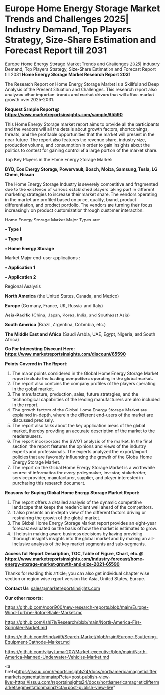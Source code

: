 # Europe Home Energy Storage Market Trends and Challenges 2025| Industry Demand, Top Players Strategy, Size-Share Estimation and Forecast Report till 2031
Europe Home Energy Storage Market Trends and Challenges 2025| Industry Demand, Top Players Strategy, Size-Share Estimation and Forecast Report till 2031
<strong>Home Energy Storage Market Research Report 2031</strong>

The Research Report on Home Energy Storage Market is a Skillful and Deep Analysis of the Present Situation and Challenges. This research report also analyzes other important trends and market drivers that will affect market growth over 2025-2031.

<strong>Request Sample Report @ <a href=https://www.marketreportsinsights.com/sample/65590>https://www.marketreportsinsights.com/sample/65590</a></strong>

This Home Energy Storage market report aims to provide all the participants and the vendors will all the details about growth factors, shortcomings, threats, and the profitable opportunities that the market will present in the near future. The report also features the revenue share, industry size, production volume, and consumption in order to gain insights about the politics to contest for gaining control of a large portion of the market share.

Top Key Players in the Home Energy Storage Market:

<strong>BYD, Eos Energy Storage, Powervault, Bosch, Moixa, Samsung, Tesla, LG Chem, Nissan</strong>

The Home Energy Storage Industry is severely competitive and fragmented due to the existence of various established players taking part in different marketing strategies to increase their market share. The vendors operating in the market are profiled based on price, quality, brand, product differentiation, and product portfolio. The vendors are turning their focus increasingly on product customization through customer interaction.

Home Energy Storage Market Major Types are:

<strong>• Type I

• Type II

• Home Energy Storage</strong>

Market Major end-user applications :

<strong>• Application 1

• Application 2</strong>

Regional Analysis

</u><strong><b>North America</b></strong> (the United States, Canada, and Mexico)

<strong><b>Europe </b></strong>(Germany, France, UK, Russia, and Italy)

<strong><b>Asia-Pacific</b></strong> (China, Japan, Korea, India, and Southeast Asia)

<strong><b>South America</b></strong> (Brazil, Argentina, Colombia, etc.)

<strong><b>The Middle East and Africa</b></strong> (Saudi Arabia, UAE, Egypt, Nigeria, and South Africa)

<strong>Go For Interesting Discount Here: <a href=https://www.marketreportsinsights.com/discount/65590>https://www.marketreportsinsights.com/discount/65590</a></strong>

<strong>Points Covered in The Report:</strong>
<ol>
  <li>The major points considered in the Global Home Energy Storage Market report include the leading competitors operating in the global market.</li>
  <li>The report also contains the company profiles of the players operating in the global market.</li>
  <li>The manufacture, production, sales, future strategies, and the technological capabilities of the leading manufacturers are also included in the report.</li>
  <li>The growth factors of the Global Home Energy Storage Market are explained in-depth, wherein the different end-users of the market are discussed precisely.</li>
  <li>The report also talks about the key application areas of the global market, thereby providing an accurate description of the market to the readers/users.</li>
  <li>The report incorporates the SWOT analysis of the market. In the final section, the report features the opinions and views of the industry experts and professionals. The experts analyzed the export/import policies that are favorably influencing the growth of the Global Home Energy Storage Market.</li>
  <li>The report on the Global Home Energy Storage Market is a worthwhile source of information for every policymaker, investor, stakeholder, service provider, manufacturer, supplier, and player interested in purchasing this research document.</li>
</ol>
<strong>Reasons for Buying Global Home Energy Storage Market Report:</strong>

<ol>
  <li>The report offers a detailed analysis of the dynamic competitive landscape that keeps the reader/client well ahead of the competitors.</li>
  <li>It also presents an in-depth view of the different factors driving or restraining the growth of the global market.</li>
  <li>The Global Home Energy Storage Market report provides an eight-year forecast evaluated on the basis of how the market is estimated to grow.</li>
  <li>It helps in making aware business decisions by having providing thorough insights insights into the global market and by making an all-inclusive analysis of the key market segments and sub-segments.</li>
</ol>
<strong>Access full Report Description, TOC, Table of Figure, Chart, etc. @ <a href=https://www.marketreportsinsights.com/industry-forecast/home-energy-storage-market-growth-and-size-2021-65590>https://www.marketreportsinsights.com/industry-forecast/home-energy-storage-market-growth-and-size-2021-65590</a></strong>


Thanks for reading this article; you can also get individual chapter wise section or region wise report version like Asia, United States, Europe.

<strong>Contact Us:</strong>
sales@marketreportsinsights.com

<strong>Our other reports:</strong>

<a href=https://github.com/noori900/new-research-reports/blob/main/Europe-Wind-Turbine-Rotor-Blade-Market.md>https://github.com/noori900/new-research-reports/blob/main/Europe-Wind-Turbine-Rotor-Blade-Market.md</a>

<a href=https://github.com/Ishi78/Research/blob/main/North-America-Fire-Sprinkler-Market.md>https://github.com/Ishi78/Research/blob/main/North-America-Fire-Sprinkler-Market.md</a>

<a href=https://github.com/Hindavii9/Search-Market/blob/main/Europe-Sputtering-Equipment-Cathode-Market.md>https://github.com/Hindavii9/Search-Market/blob/main/Europe-Sputtering-Equipment-Cathode-Market.md</a>

<a href=https://github.com/vijaykumar207/Market-executive/blob/main/North-America-Manned-Underwater-Vehicles-Market.md>https://github.com/vijaykumar207/Market-executive/blob/main/North-America-Manned-Underwater-Vehicles-Market.md</a>

<a href=https://issuu.com/reportsinsights24/docs/northamericamagneticliftermarketsegmentationmainpl?cta=post-publish-view-live>https://issuu.com/reportsinsights24/docs/northamericamagneticliftermarketsegmentationmainpl?cta=post-publish-view-live</a>"
